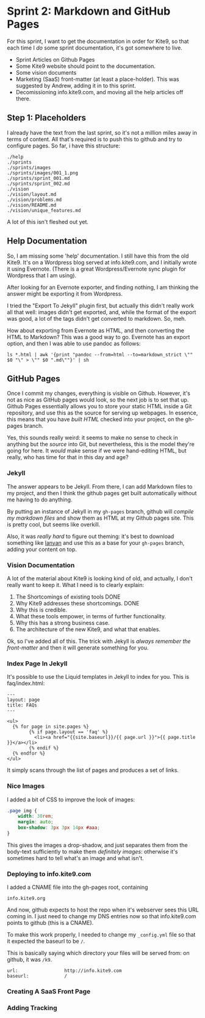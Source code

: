 # Sprint 2:  Markdown and  GitHub Pages #

For this sprint, I want to get the documentation in order for Kite9, so that each time I *do* some 
sprint documentation, it's got somewhere to live.

 - Sprint Articles on Github Pages
 - Some Kite9 website should point to the documentation.
 - Some vision documents
 - Marketing (SaaS) front-matter (at least a place-holder).  This was suggested by Andrew, adding it in to this sprint. 
 - Decomissioning info.kite9.com, and moving all the help articles off there.
 

## Step 1:  Placeholders 

I already have the text from the last sprint, so it's not a million miles away in terms of content.  All that's required is to push this to github and try to configure pages.  So far, i have this structure:

```
./help
./sprints
./sprints/images
./sprints/images/001_1.png
./sprints/sprint_001.md
./sprints/sprint_002.md
./vision
./vision/layout.md
./vision/problems.md
./vision/README.md
./vision/unique_features.md
```

A lot of this isn't fleshed out yet.  

## Help Documentation

So, I am missing some 'help' documentation.  I still have this from the old Kite9.  It's on a Wordpress blog served at info.kite9.com, and I initially wrote it using Evernote.  (There is a great Wordpress/Evernote sync plugin for Wordpress that I am using).  

After looking for an Evernote exporter, and finding nothing, I am thinking the answer might be exporting it from Wordpress.

I tried the "Export To Jekyll" plugin first, but actually this didn't really work all that well:  images didn't get exported, and, while the format of the export was good, a lot of the tags didn't get converted to markdown.  So, meh.

How about exporting from Evernote as HTML, and then converting the HTML to Markdown?  This was a good way to go.  Evernote has an export option, and then I was able to use pandoc as follows:

```
ls *.html | awk '{print "pandoc --from=html --to=markdown_strict \"" $0 "\" > \"" $0 ".md\""}' | sh
```

## GitHub Pages

Once I commit my changes, everything is visible on Github.  However, it's not as nice as GitHub pages would look, so the next job is to set that up.  Github Pages essentially allows you to store your static HTML inside a Git repository, and use this as the source for serving up webpages.  In essence, this means that you 
have *built HTML* checked into your project, on the gh-pages branch.  

Yes, this sounds really weird:  it seems to make no sense to check in anything but the *source* into Git, but nevertheless, this is the model they're going for here.  It *would* make sense if we were hand-editing HTML, but really, who has time for that in this day and age?

### Jekyll

The answer appears to be Jekyll.  From there, I can add Markdown files to my project, and then I think the github pages get built automatically without me having to do anything.  

By putting an instance of Jekyll in my `gh-pages` branch, github will *compile my markdown files* and show them as HTML at my Github pages site.   This is pretty cool, but seems like overkill.  

Also, it was *really hard* to figure out theming:  it's best to download something like [lanyan](http://lanyon.getpoole.com) and use this as a base for your `gh-pages` branch, adding your content on top.

### Vision Documentation

A lot of the material about Kite9 is looking kind of old, and actually, I don't really want to keep it.  What I need is to clearly explain:

1.  The Shortcomings of existing tools   DONE
2.  Why Kite9 addresses these shortcomings.  DONE
3.  Why this is credible. 
4.  What these tools empower, in terms of further functionality.
5.  Why this has a strong business case.
6.  The architecture of the new Kite9, and what that enables.

Ok, so I've added all of this.  The trick with Jekyll is *always remember the front-matter* and then it will generate something for you.  

### Index Page In Jekyll

It's possible to use the Liquid templates in Jekyll to index for you.  This is faq/index.html:

```
---
layout: page
title: FAQs
---

<ul>
  {% for page in site.pages %}
        {% if page.layout == 'faq' %}
          <li><a href="{{site.baseurl}}/{{ page.url }}">{{ page.title }}</a></li>
        {% endif %}   
  {% endfor %}  
</ul>
```

It simply scans through the list of pages and produces a set of links.  

### Nice Images

I added a bit of CSS to improve the look of images:

```css
.page img {
	width: 30rem;
	margin: auto;
	box-shadow: 3px 3px 14px #aaa;
}
```

This gives the images a drop-shadow, and just separates them from the body-text sufficiently to make them *definitely images*:  otherwise it's sometimes hard to tell what's an image and what isn't.

### Deploying to info.kite9.com

I added a CNAME file into the gh-pages root, containing

```
info.kite9.org
```

And now, github expects to host the repo when it's webserver sees this URL coming in.  I just need to change my DNS entries now so that info.kite9.com points to github (this is a CNAME).

To make this work properly, I needed to change my `_config.yml` file so that it expected the baseurl to be `/`.

This is basically saying which directory your files will be served from: on github, it was `/k9`. 

```
url:                 http://info.kite9.com
baseurl:             /
```

### Creating A SaaS Front Page





### Adding Tracking

 
 

 